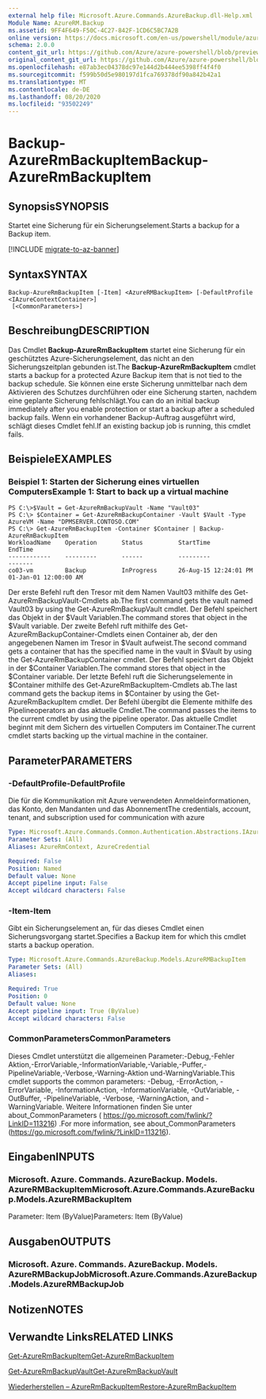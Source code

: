 ```yaml
---
external help file: Microsoft.Azure.Commands.AzureBackup.dll-Help.xml
Module Name: AzureRM.Backup
ms.assetid: 9FF4F649-F50C-4C27-842F-1CD6C5BC7A2B
online version: https://docs.microsoft.com/en-us/powershell/module/azurerm.backup/backup-azurermbackupitem
schema: 2.0.0
content_git_url: https://github.com/Azure/azure-powershell/blob/preview/src/ResourceManager/AzureBackup/Commands.AzureBackup/help/Backup-AzureRmBackupItem.md
original_content_git_url: https://github.com/Azure/azure-powershell/blob/preview/src/ResourceManager/AzureBackup/Commands.AzureBackup/help/Backup-AzureRmBackupItem.md
ms.openlocfilehash: e87ab3ec04378dc97e144d2b444ee5398ff4f4f0
ms.sourcegitcommit: f599b50d5e980197d1fca769378df90a842b42a1
ms.translationtype: MT
ms.contentlocale: de-DE
ms.lasthandoff: 08/20/2020
ms.locfileid: "93502249"
---
```

# <span data-ttu-id="f3c40-101">Backup-AzureRmBackupItem</span><span class="sxs-lookup"><span data-stu-id="f3c40-101">Backup-AzureRmBackupItem</span></span>

## <span data-ttu-id="f3c40-102">Synopsis</span><span class="sxs-lookup"><span data-stu-id="f3c40-102">SYNOPSIS</span></span>
<span data-ttu-id="f3c40-103">Startet eine Sicherung für ein Sicherungselement.</span><span class="sxs-lookup"><span data-stu-id="f3c40-103">Starts a backup for a Backup item.</span></span>

[!INCLUDE [migrate-to-az-banner](../../includes/migrate-to-az-banner.md)]

## <span data-ttu-id="f3c40-104">Syntax</span><span class="sxs-lookup"><span data-stu-id="f3c40-104">SYNTAX</span></span>

```
Backup-AzureRmBackupItem [-Item] <AzureRMBackupItem> [-DefaultProfile <IAzureContextContainer>]
 [<CommonParameters>]
```

## <span data-ttu-id="f3c40-105">Beschreibung</span><span class="sxs-lookup"><span data-stu-id="f3c40-105">DESCRIPTION</span></span>
<span data-ttu-id="f3c40-106">Das Cmdlet **Backup-AzureRmBackupItem** startet eine Sicherung für ein geschütztes Azure-Sicherungselement, das nicht an den Sicherungszeitplan gebunden ist.</span><span class="sxs-lookup"><span data-stu-id="f3c40-106">The **Backup-AzureRmBackupItem** cmdlet starts a backup for a protected Azure Backup item that is not tied to the backup schedule.</span></span>
<span data-ttu-id="f3c40-107">Sie können eine erste Sicherung unmittelbar nach dem Aktivieren des Schutzes durchführen oder eine Sicherung starten, nachdem eine geplante Sicherung fehlschlägt.</span><span class="sxs-lookup"><span data-stu-id="f3c40-107">You can do an initial backup immediately after you enable protection or start a backup after a scheduled backup fails.</span></span>
<span data-ttu-id="f3c40-108">Wenn ein vorhandener Backup-Auftrag ausgeführt wird, schlägt dieses Cmdlet fehl.</span><span class="sxs-lookup"><span data-stu-id="f3c40-108">If an existing backup job is running, this cmdlet fails.</span></span>

## <span data-ttu-id="f3c40-109">Beispiele</span><span class="sxs-lookup"><span data-stu-id="f3c40-109">EXAMPLES</span></span>

### <span data-ttu-id="f3c40-110">Beispiel 1: Starten der Sicherung eines virtuellen Computers</span><span class="sxs-lookup"><span data-stu-id="f3c40-110">Example 1: Start to back up a virtual machine</span></span>
```
PS C:\>$Vault = Get-AzureRmBackupVault -Name "Vault03"
PS C:\> $Container = Get-AzureRmBackupContainer -Vault $Vault -Type AzureVM -Name "DPMSERVER.CONTOSO.COM"
PS C:\> Get-AzureRmBackupItem -Container $Container | Backup-AzureRmBackupItem
WorkloadName    Operation       Status          StartTime              EndTime
------------    ---------       ------          ---------              -------
co03-vm         Backup          InProgress      26-Aug-15 12:24:01 PM  01-Jan-01 12:00:00 AM
```

<span data-ttu-id="f3c40-111">Der erste Befehl ruft den Tresor mit dem Namen Vault03 mithilfe des Get-AzureRmBackupVault-Cmdlets ab.</span><span class="sxs-lookup"><span data-stu-id="f3c40-111">The first command gets the vault named Vault03 by using the Get-AzureRmBackupVault cmdlet.</span></span>
<span data-ttu-id="f3c40-112">Der Befehl speichert das Objekt in der $Vault Variablen.</span><span class="sxs-lookup"><span data-stu-id="f3c40-112">The command stores that object in the $Vault variable.</span></span>
<span data-ttu-id="f3c40-113">Der zweite Befehl ruft mithilfe des Get-AzureRmBackupContainer-Cmdlets einen Container ab, der den angegebenen Namen im Tresor in $Vault aufweist.</span><span class="sxs-lookup"><span data-stu-id="f3c40-113">The second command gets a container that has the specified name in the vault in $Vault by using the Get-AzureRmBackupContainer cmdlet.</span></span>
<span data-ttu-id="f3c40-114">Der Befehl speichert das Objekt in der $Container Variablen.</span><span class="sxs-lookup"><span data-stu-id="f3c40-114">The command stores that object in the $Container variable.</span></span>
<span data-ttu-id="f3c40-115">Der letzte Befehl ruft die Sicherungselemente in $Container mithilfe des Get-AzureRmBackupItem-Cmdlets ab.</span><span class="sxs-lookup"><span data-stu-id="f3c40-115">The last command gets the backup items in $Container by using the Get-AzureRmBackupItem cmdlet.</span></span>
<span data-ttu-id="f3c40-116">Der Befehl übergibt die Elemente mithilfe des Pipelineoperators an das aktuelle Cmdlet.</span><span class="sxs-lookup"><span data-stu-id="f3c40-116">The command passes the items to the current cmdlet by using the pipeline operator.</span></span>
<span data-ttu-id="f3c40-117">Das aktuelle Cmdlet beginnt mit dem Sichern des virtuellen Computers im Container.</span><span class="sxs-lookup"><span data-stu-id="f3c40-117">The current cmdlet starts backing up the virtual machine in the container.</span></span>

## <span data-ttu-id="f3c40-118">Parameter</span><span class="sxs-lookup"><span data-stu-id="f3c40-118">PARAMETERS</span></span>

### <span data-ttu-id="f3c40-119">-DefaultProfile</span><span class="sxs-lookup"><span data-stu-id="f3c40-119">-DefaultProfile</span></span>
<span data-ttu-id="f3c40-120">Die für die Kommunikation mit Azure verwendeten Anmeldeinformationen, das Konto, den Mandanten und das Abonnement</span><span class="sxs-lookup"><span data-stu-id="f3c40-120">The credentials, account, tenant, and subscription used for communication with azure</span></span>

```yaml
Type: Microsoft.Azure.Commands.Common.Authentication.Abstractions.IAzureContextContainer
Parameter Sets: (All)
Aliases: AzureRmContext, AzureCredential

Required: False
Position: Named
Default value: None
Accept pipeline input: False
Accept wildcard characters: False
```

### <span data-ttu-id="f3c40-121">-Item</span><span class="sxs-lookup"><span data-stu-id="f3c40-121">-Item</span></span>
<span data-ttu-id="f3c40-122">Gibt ein Sicherungselement an, für das dieses Cmdlet einen Sicherungsvorgang startet.</span><span class="sxs-lookup"><span data-stu-id="f3c40-122">Specifies a Backup item for which this cmdlet starts a backup operation.</span></span>

```yaml
Type: Microsoft.Azure.Commands.AzureBackup.Models.AzureRMBackupItem
Parameter Sets: (All)
Aliases:

Required: True
Position: 0
Default value: None
Accept pipeline input: True (ByValue)
Accept wildcard characters: False
```

### <span data-ttu-id="f3c40-123">CommonParameters</span><span class="sxs-lookup"><span data-stu-id="f3c40-123">CommonParameters</span></span>
<span data-ttu-id="f3c40-124">Dieses Cmdlet unterstützt die allgemeinen Parameter:-Debug,-Fehler Aktion,-ErrorVariable,-InformationVariable,-Variable,-Puffer,-PipelineVariable,-Verbose,-Warning-Aktion und-WarningVariable.</span><span class="sxs-lookup"><span data-stu-id="f3c40-124">This cmdlet supports the common parameters: -Debug, -ErrorAction, -ErrorVariable, -InformationAction, -InformationVariable, -OutVariable, -OutBuffer, -PipelineVariable, -Verbose, -WarningAction, and -WarningVariable.</span></span> <span data-ttu-id="f3c40-125">Weitere Informationen finden Sie unter about_CommonParameters ( https://go.microsoft.com/fwlink/?LinkID=113216) .</span><span class="sxs-lookup"><span data-stu-id="f3c40-125">For more information, see about_CommonParameters (https://go.microsoft.com/fwlink/?LinkID=113216).</span></span>

## <span data-ttu-id="f3c40-126">Eingaben</span><span class="sxs-lookup"><span data-stu-id="f3c40-126">INPUTS</span></span>

### <span data-ttu-id="f3c40-127">Microsoft. Azure. Commands. AzureBackup. Models. AzureRMBackupItem</span><span class="sxs-lookup"><span data-stu-id="f3c40-127">Microsoft.Azure.Commands.AzureBackup.Models.AzureRMBackupItem</span></span>
<span data-ttu-id="f3c40-128">Parameter: Item (ByValue)</span><span class="sxs-lookup"><span data-stu-id="f3c40-128">Parameters: Item (ByValue)</span></span>

## <span data-ttu-id="f3c40-129">Ausgaben</span><span class="sxs-lookup"><span data-stu-id="f3c40-129">OUTPUTS</span></span>

### <span data-ttu-id="f3c40-130">Microsoft. Azure. Commands. AzureBackup. Models. AzureRMBackupJob</span><span class="sxs-lookup"><span data-stu-id="f3c40-130">Microsoft.Azure.Commands.AzureBackup.Models.AzureRMBackupJob</span></span>

## <span data-ttu-id="f3c40-131">Notizen</span><span class="sxs-lookup"><span data-stu-id="f3c40-131">NOTES</span></span>

## <span data-ttu-id="f3c40-132">Verwandte Links</span><span class="sxs-lookup"><span data-stu-id="f3c40-132">RELATED LINKS</span></span>

[<span data-ttu-id="f3c40-133">Get-AzureRmBackupItem</span><span class="sxs-lookup"><span data-stu-id="f3c40-133">Get-AzureRmBackupItem</span></span>](./Get-AzureRmBackupItem.md)

[<span data-ttu-id="f3c40-134">Get-AzureRmBackupVault</span><span class="sxs-lookup"><span data-stu-id="f3c40-134">Get-AzureRmBackupVault</span></span>](./Get-AzureRmBackupVault.md)

[<span data-ttu-id="f3c40-135">Wiederherstellen – AzureRmBackupItem</span><span class="sxs-lookup"><span data-stu-id="f3c40-135">Restore-AzureRmBackupItem</span></span>](./Restore-AzureRmBackupItem.md)


